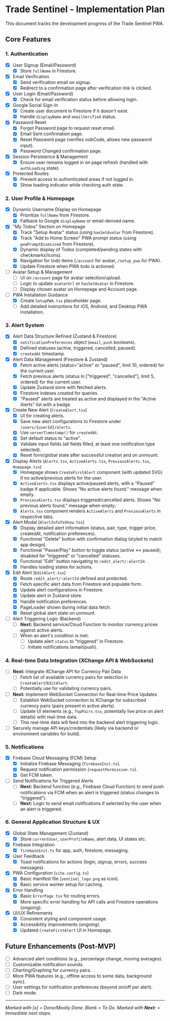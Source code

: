 # Trade Sentinel - Implementation Plan

This document tracks the development progress of the Trade Sentinel PWA.

## Core Features

### 1. Authentication
- [x] User Signup (Email/Password)
  - [x] Store `fullName` in Firestore.
- [x] Email Verification
  - [x] Send verification email on signup.
  - [x] Redirect to a confirmation page after verification link is clicked.
- [x] User Login (Email/Password)
  - [x] Check for email verification status before allowing login.
- [x] Google Social Sign-In
  - [x] Create user document in Firestore if it doesn't exist.
  - [x] Handle `displayName` and `emailVerified` status.
- [x] Password Reset
  - [x] Forgot Password page to request reset email.
  - [x] Email Sent confirmation page.
  - [x] Reset Password page (verifies oobCode, allows new password input).
  - [x] Password Changed confirmation page.
- [x] Session Persistence & Management
  - [x] Ensure user remains logged in on page refresh (handled with `authLoading` state).
- [x] Protected Routes
  - [x] Prevent access to authenticated areas if not logged in.
  - [x] Show loading indicator while checking auth state.

### 2. User Profile & Homepage
- [x] Dynamic Username Display on Homepage
  - [x] Prioritize `fullName` from Firestore.
  - [x] Fallback to Google `displayName` or email-derived name.
- [x] "My Todos" Section on Homepage
  - [x] Track "Setup Avatar" status (using `hasSetAvatar` from Firestore).
  - [x] Track "Add to Home Screen" PWA prompt status (using `pwaPromptDismissed` from Firestore).
  - [x] Dynamic display of Todos (completed/pending states with checkmarks/icons).
  - [x] Navigation for todo items (`/account` for avatar, `/setup_pwa` for PWA).
  - [x] Update Firestore when PWA todo is actioned.
- [ ] Avatar Setup & Management
  - [ ] UI on `/account` page for avatar selection/upload.
  - [ ] Logic to update `avatarUrl` or `hasSetAvatar` in Firestore.
  - [ ] Display chosen avatar on Homepage and Account page.
- [ ] PWA Installation Guidance
  - [x] Create `SetupPWA.tsx` placeholder page.
  - [ ] Add detailed instructions for iOS, Android, and Desktop PWA installation.

### 3. Alert System
- [x] Alert Data Structure Refined (Zustand & Firestore)
  - [x] `notificationPreferences` object (`email`, `push` booleans).
  - [x] Defined statuses (active, triggered, cancelled, paused).
  - [x] `createdAt` timestamp.
- [x] Alert Data Management (Firestore & Zustand)
  - [x] Fetch active alerts (status="active" or "paused", limit 10, ordered) for the current user.
  - [x] Fetch previous alerts (status in ["triggered", "cancelled"], limit 5, ordered) for the current user.
  - [x] Update Zustand store with fetched alerts.
  - [x] Firestore indexes created for queries.
  - [x] "Paused" alerts are treated as active and displayed in the "Active Alerts" list with a badge.
- [x] Create New Alert (`CreateAlert.tsx`)
  - [x] UI for creating alerts.
  - [x] Save new alert configurations to Firestore under `/users/{userId}/alerts`.
  - [x] Use `serverTimestamp()` for `createdAt`.
  - [x] Set default status to "active".
  - [x] Validate input fields (all fields filled, at least one notification type selected).
  - [x] Reset form/global state after successful creation and on unmount.
- [x] Display Alerts (`Alerts.tsx`, `ActiveAlerts.tsx`, `PreviousAlerts.tsx`, `Homepage.tsx`)
  - [x] Homepage shows `CreateFirstAlert` component (with updated SVG) if no active/previous alerts for the user.
  - [x] `ActiveAlerts.tsx` displays active/paused alerts, with a "Paused" badge if applicable. Shows "No active alerts found." message when empty.
  - [x] `PreviousAlerts.tsx` displays triggered/cancelled alerts. Shows "No previous alerts found." message when empty.
  - [x] `Alerts.tsx` component renders `ActiveAlerts` and `PreviousAlerts` in respective tabs.
- [x] Alert Modal (`AlertInfoToShow.tsx`)
  - [x] Display detailed alert information (status, pair, type, trigger price, createdAt, notification preferences).
  - [x] Functional "Delete" button with confirmation dialog (styled to match app design).
  - [x] Functional "Pause/Play" button to toggle status (active <-> paused); disabled for "triggered" or "cancelled" statuses.
  - [x] Functional "Edit" button navigating to `/edit_alert/:alertId`.
  - [x] Handles loading states for actions.
- [x] Edit Alert (`EditAlert.tsx`)
  - [x] Route `/edit_alert/:alertId` defined and protected.
  - [x] Fetch specific alert data from Firestore and populate form.
  - [x] Update alert configurations in Firestore.
  - [x] Update alert in Zustand store.
  - [x] Handle notification preferences.
  - [x] PageLoader shown during initial data fetch.
  - [x] Reset global alert state on unmount.
- [ ] Alert Triggering Logic (Backend)
  - [ ] **Next:** Backend service/Cloud Function to monitor currency prices against active alerts.
  - [ ] When an alert's condition is met:
    - [ ] Update alert `status` to "triggered" in Firestore.
    - [ ] Initiate notifications (email/push).

### 4. Real-time Data Integration (XChange API & WebSockets)
- [ ] **Next:** Integrate XChange API for Currency Pair Data
  - [ ] Fetch list of available currency pairs for selection in `CreateAlert`/`EditAlert`.
  - [ ] Potentially use for validating currency pairs.
- [ ] **Next:** Implement WebSocket Connection for Real-time Price Updates
  - [ ] Establish WebSocket connection to XChange for subscribed currency pairs (pairs present in active alerts).
  - [ ] Update UI elements (e.g., `TopPairs.tsx`, potentially live price on alert details) with real-time data.
  - [ ] This real-time data will feed into the backend alert triggering logic.
- [ ] Securely manage API keys/credentials (likely via backend or environment variables for build).

### 5. Notifications
- [x] Firebase Cloud Messaging (FCM) Setup
  - [x] Initialize Firebase Messaging (`firebaseInit.ts`).
  - [x] Request notification permission (`requestPermission.ts`).
  - [x] Get FCM token.
- [ ] Send Notifications for Triggered Alerts
  - [ ] **Next:** Backend function (e.g., Firebase Cloud Function) to send push notifications via FCM when an alert is triggered (status changes to "triggered").
  - [ ] **Next:** Logic to send email notifications if selected by the user when an alert is triggered.

### 6. General Application Structure & UX
- [x] Global State Management (Zustand)
  - [x] Store `currentUser`, `userProfileName`, alert data, UI states etc.
- [x] Firebase Integration
  - [x] `firebaseInit.ts` for app, auth, firestore, messaging.
- [x] User Feedback
  - [x] Toast notifications for actions (login, signup, errors, success messages).
- [x] PWA Configuration (`vite.config.ts`)
  - [x] Basic manifest file (`sentinel_logo.png` as icon).
  - [x] Basic service worker setup for caching.
- [x] Error Handling
  - [x] Basic `ErrorPage.tsx` for routing errors.
  - [x] More specific error handling for API calls and Firestore operations (ongoing).
- [x] UI/UX Refinements
  - [x] Consistent styling and component usage.
  - [x] Accessibility improvements (ongoing).
  - [x] Updated `CreateFirstAlert` UI in Homepage.

## Future Enhancements (Post-MVP)
- [ ] Advanced alert conditions (e.g., percentage change, moving averages).
- [ ] Customizable notification sounds.
- [ ] Charting/Graphing for currency pairs.
- [ ] More PWA features (e.g., offline access to some data, background sync).
- [ ] User settings for notification preferences (beyond on/off per alert).
- [ ] Dark mode.

--------------------
*Marked with [x] = Done/Mostly Done. Blank = To Do.*
*Marked with **Next:** = Immediate next steps.* 